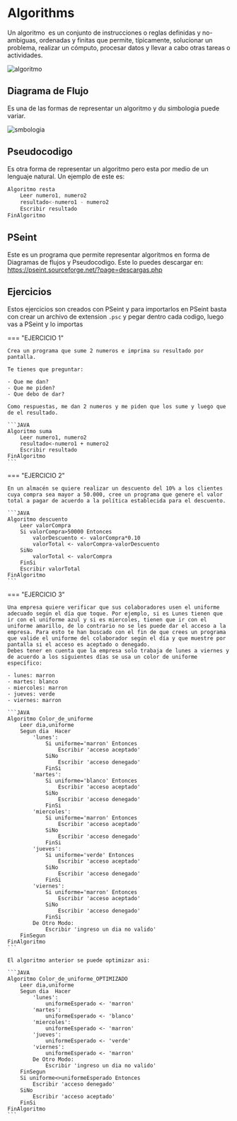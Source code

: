 # Algorithms

Un algoritmo ​ es un conjunto de instrucciones o reglas definidas y no-ambiguas, ordenadas y finitas que permite, típicamente, solucionar un problema, realizar un cómputo, procesar datos y llevar a cabo otras tareas o actividades.​

![algoritmo](https://upload.wikimedia.org/wikipedia/commons/b/bd/LampFlowchart-es.svg)

## Diagrama de Flujo

Es una de las formas de representar un algoritmo y du simbologia puede variar.

![smbologia](https://static.platzi.com/media/user_upload/simbolos-diagrama-de-flujo-a942a526-219e-44cf-b5d3-d4d1069b3c30.jpg)

## Pseudocodigo

Es otra forma de representar un algoritmo pero esta por medio de un lenguaje natural. Un ejemplo de este es:

```JAVA
Algoritmo resta
    Leer numero1, numero2
    resultado<-numero1 - numero2
    Escribir resultado
FinAlgoritmo
```

## PSeint

Este es un programa que permite representar algoritmos en forma de Diagramas de flujos y Pseudocodigo. Este lo puedes descargar en: <https://pseint.sourceforge.net/?page=descargas.php>

## Ejercicios

Estos ejercicios son creados con PSeint y para importarlos en PSeint basta con crear un archivo de extension `.psc` y pegar dentro cada codigo, luego vas a PSeint y lo importas

=== "EJERCICIO 1"

    Crea un programa que sume 2 numeros e imprima su resultado por pantalla.

    Te tienes que preguntar:

    - Que me dan?
    - Que me piden?
    - Que debo de dar?

    Como respuestas, me dan 2 numeros y me piden que los sume y luego que de el resultado.

    ```JAVA
    Algoritmo suma
        Leer numero1, numero2
        resultado<-numero1 + numero2
        Escribir resultado
    FinAlgoritmo
    ```

=== "EJERCICIO 2"

    En un almacén se quiere realizar un descuento del 10% a los clientes cuya compra sea mayor a 50.000, cree un programa que genere el valor total a pagar de acuerdo a la política establecida para el descuento.

    ```JAVA
    Algoritmo descuento
        Leer valorCompra
        Si valorCompra>50000 Entonces
            valorDescuento <- valorCompra*0.10
            valorTotal <- valorCompra-valorDescuento
        SiNo
            valorTotal <- valorCompra
        FinSi
        Escribir valorTotal
    FinAlgoritmo
    ```

=== "EJERCICIO 3"

    Una empresa quiere verificar que sus colaboradores usen el uniforme adecuado según el día que toque. Por ejemplo, si es Lunes tienen que ir con el uniforme azul y si es miercoles, tienen que ir con el uniforme amarillo, de lo contrario no se les puede dar el acceso a la empresa. Para esto te han buscado con el fin de que crees un programa que valide el uniforme del colaborador según el día y que muestre por pantalla si el acceso es aceptado o denegado.
    Debes tener en cuenta que la empresa solo trabaja de lunes a viernes y de acuerdo a los siguientes días se usa un color de uniforme específico:

    - lunes: marron
    - martes: blanco
    - miercoles: marron
    - jueves: verde
    - viernes: marron

    ```JAVA
    Algoritmo Color_de_uniforme
        Leer dia,uniforme
        Segun dia  Hacer
            'lunes':
                Si uniforme='marron' Entonces
                    Escribir 'acceso aceptado'
                SiNo
                    Escribir 'acceso denegado'
                FinSi
            'martes':
                Si uniforme='blanco' Entonces
                    Escribir 'acceso aceptado'
                SiNo
                    Escribir 'acceso denegado'
                FinSi
            'miercoles':
                Si uniforme='marron' Entonces
                    Escribir 'acceso aceptado'
                SiNo
                    Escribir 'acceso denegado'
                FinSi
            'jueves':
                Si uniforme='verde' Entonces
                    Escribir 'acceso aceptado'
                SiNo
                    Escribir 'acceso denegado'
                FinSi
            'viernes':
                Si uniforme='marron' Entonces
                    Escribir 'acceso aceptado'
                SiNo
                    Escribir 'acceso denegado'
                FinSi
            De Otro Modo:
                Escribir 'ingreso un dia no valido'
        FinSegun
    FinAlgoritmo
    ```

    El algoritmo anterior se puede optimizar asi:

    ```JAVA
    Algoritmo Color_de_uniforme_OPTIMIZADO
        Leer dia,uniforme
        Segun dia  Hacer
            'lunes':
                uniformeEsperado <- 'marron'
            'martes':
                uniformeEsperado <- 'blanco'
            'miercoles':
                uniformeEsperado <- 'marron'
            'jueves':
                uniformeEsperado <- 'verde'
            'viernes':
                uniformeEsperado <- 'marron'
            De Otro Modo:
                Escribir 'ingreso un dia no valido'
        FinSegun
        Si uniforme<>uniformeEsperado Entonces
            Escribir 'acceso denegado'
        SiNo
            Escribir 'acceso aceptado'
        FinSi
    FinAlgoritmo
    ```
